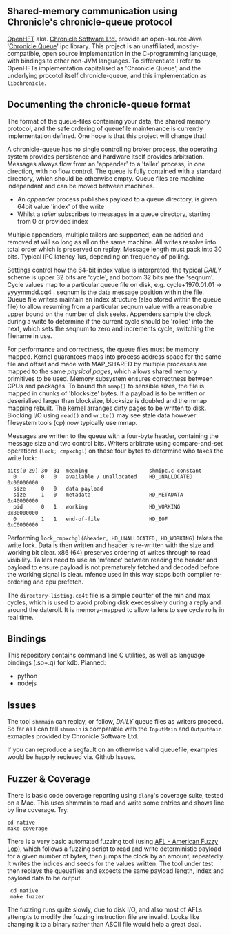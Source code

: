 
## Shared-memory communication using Chronicle's chronicle-queue protocol

[OpenHFT](https://github.com/OpenHFT) aka. [Chronicle Software Ltd.](https://chronicle.software/) provide an open-source Java '[Chronicle Queue](https://github.com/OpenHFT/Chronicle-Queue)' ipc library. This project is an unaffiliated, mostly-compatible, open source implementation in the C-programming language, with bindings to other non-JVM languages. To differentiate I refer to OpenHFTs implementation capitalised as 'Chronicle Queue', and the underlying procotol itself chronicle-queue, and this implementation as `libchronicle`.

## Documenting the chronicle-queue format
The format of the queue-files containing your data, the shared memory protocol, and the safe ordering of queuefile maintenance is currently implementation defined. One hope is that this project will change that!

A chronicle-queue has no single controlling broker process, the operating system provides persistence and hardware itself provides arbitration. Messages always flow from an 'appender' to a 'tailer' process, in one direction, with no flow control. The queue is fully contained with a standard directory, which should be otherwise empty. Queue files are machine independant and can be moved between machines.

* An _appender_ process publishes payload to a queue directory, is given 64bit value 'index' of the write
* Whilst a _tailer_ subscribes to messages in a queue directory, starting from 0 or provided index

Multiple appenders, multiple tailers are supported, can be added and removed at will so long as all on
the same machine. All writes resolve into total order which is preserved on replay. Message length must
pack into 30 bits. Typical IPC latency 1us, depending on frequency of polling.

Settings control how the 64-bit index value is interpreted, the typical _DAILY_ scheme is upper 32 bits
are 'cycle', and bottom 32 bits are the 'seqnum'. Cycle values map to a particular queue file
on disk, e.g. cycle+1970.01.01 -> yyyymmdd.cq4 . seqnum is the data message position within the file.
Queue file writers maintain an index structure (also stored within the queue file) to allow resuming from a
particular seqnum value with a reasonable upper bound on the number of disk seeks. Appenders
sample the clock during a write to determine if the current cycle should be 'rolled' into the
next, which sets the seqnum to zero and increments cycle, switching the filename in use.

For performance and correctness, the queue files must be memory mapped. Kernel guarantees
maps into process address space for the same file and offset and made with MAP_SHARED by
multiple processes are mapped to the same _physical pages_, which allows shared memory primitives to be used.
Memory subsystem ensures correctness between CPUs and packages. To bound the `mmap()` to sensible
sizes, the file is mapped in chunks of 'blocksize' bytes. If a payload is to be written or
deserialised larger than blocksize, blocksize is doubled and the mmap mapping rebuilt. The kernel arranges
dirty pages to be written to disk. Blocking I/O using `read()` and `write()` may see stale data
however filesystem tools (cp) now typically use mmap.

Messages are written to the queue with a four-byte header, containing the message size and two control
bits. Writers arbitrate using compare-and-set operations (`lock; cmpxchgl`) on these four bytes to
determine who takes the write lock:

    bits[0-29] 30  31  meaning                    shmipc.c constant
      0        0   0   available / unallocated    HD_UNALLOCATED 0x00000000
      size     0   0   data payload
      size     1   0   metadata                   HD_METADATA    0x40000000
      pid      0   1   working                    HD_WORKING     0x80000000
      0        1   1   end-of-file                HD_EOF         0xC0000000

Performing `lock_cmpxchgl(&header, HD_UNALLOCATED, HD_WORKING)` takes the write lock. Data is then
written and header is re-written with the size and working bit clear. x86 (64) preserves ordering
of writes through to read visibility. Tailers need to use an 'mfence' between reading the header
and payload to ensure payload is not prematurely fetched and decoded before the working signal
is clear. mfence used in this way stops both compiler re-ordering and cpu prefetch.

The `directory-listing.cq4t` file is a simple counter of the min and max cycles, which is used
to avoid probing disk execessively during a reply and around the dateroll. It is memory-mapped to
allow tailers to see cycle rolls in real time.

## Bindings

This repository contains command line C utilities, as well as language bindings (.so+.q) for kdb.
Planned:
- python
- nodejs

## Issues
The tool `shmmain` can replay, or follow, _DAILY_ queue files as writers proceed. So far as I can tell `shmmain` is compatable with the `InputMain` and `OutputMain` exmaples provided by Chronicle Software Ltd.

If you can reproduce a segfault on an otherwise valid queuefile, examples would be happily recieved via. Github Issues.

## Fuzzer & Coverage
There is basic code coverage reporting using `clang`'s coverage suite, tested on a Mac. This uses shmmain to read and write some entries and shows line by line coverage. Try:

    cd native
    make coverage

There is a very basic automated fuzzing tool (using [AFL - American Fuzzy Lop](http://lcamtuf.coredump.cx/afl/)), which follows a fuzzing script to read and write deterministic payload for a given number of bytes, then jumps the clock by an  amount, repeatedly. It writes the indices and seeds for the values written. The tool under test then replays the queuefiles and expects the same payload length, index and payload data to be output.

     cd native
     make fuzzer

The fuzzing runs quite slowly, due to disk I/O, and also most of AFLs attempts to modify the fuzzing instruction file are invalid. Looks like changing it to a binary rather than ASCII file would help a great deal.

